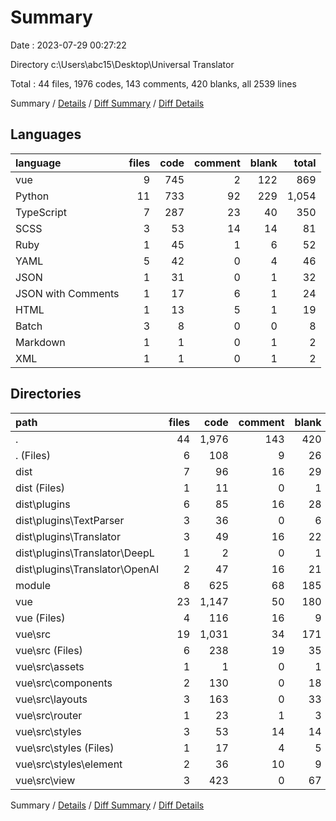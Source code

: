 # Summary

Date : 2023-07-29 00:27:22

Directory c:\\Users\\abc15\\Desktop\\Universal Translator

Total : 44 files,  1976 codes, 143 comments, 420 blanks, all 2539 lines

Summary / [Details](details.md) / [Diff Summary](diff.md) / [Diff Details](diff-details.md)

## Languages
| language | files | code | comment | blank | total |
| :--- | ---: | ---: | ---: | ---: | ---: |
| vue | 9 | 745 | 2 | 122 | 869 |
| Python | 11 | 733 | 92 | 229 | 1,054 |
| TypeScript | 7 | 287 | 23 | 40 | 350 |
| SCSS | 3 | 53 | 14 | 14 | 81 |
| Ruby | 1 | 45 | 1 | 6 | 52 |
| YAML | 5 | 42 | 0 | 4 | 46 |
| JSON | 1 | 31 | 0 | 1 | 32 |
| JSON with Comments | 1 | 17 | 6 | 1 | 24 |
| HTML | 1 | 13 | 5 | 1 | 19 |
| Batch | 3 | 8 | 0 | 0 | 8 |
| Markdown | 1 | 1 | 0 | 1 | 2 |
| XML | 1 | 1 | 0 | 1 | 2 |

## Directories
| path | files | code | comment | blank | total |
| :--- | ---: | ---: | ---: | ---: | ---: |
| . | 44 | 1,976 | 143 | 420 | 2,539 |
| . (Files) | 6 | 108 | 9 | 26 | 143 |
| dist | 7 | 96 | 16 | 29 | 141 |
| dist (Files) | 1 | 11 | 0 | 1 | 12 |
| dist\\plugins | 6 | 85 | 16 | 28 | 129 |
| dist\\plugins\\TextParser | 3 | 36 | 0 | 6 | 42 |
| dist\\plugins\\Translator | 3 | 49 | 16 | 22 | 87 |
| dist\\plugins\\Translator\\DeepL | 1 | 2 | 0 | 1 | 3 |
| dist\\plugins\\Translator\\OpenAI | 2 | 47 | 16 | 21 | 84 |
| module | 8 | 625 | 68 | 185 | 878 |
| vue | 23 | 1,147 | 50 | 180 | 1,377 |
| vue (Files) | 4 | 116 | 16 | 9 | 141 |
| vue\\src | 19 | 1,031 | 34 | 171 | 1,236 |
| vue\\src (Files) | 6 | 238 | 19 | 35 | 292 |
| vue\\src\\assets | 1 | 1 | 0 | 1 | 2 |
| vue\\src\\components | 2 | 130 | 0 | 18 | 148 |
| vue\\src\\layouts | 3 | 163 | 0 | 33 | 196 |
| vue\\src\\router | 1 | 23 | 1 | 3 | 27 |
| vue\\src\\styles | 3 | 53 | 14 | 14 | 81 |
| vue\\src\\styles (Files) | 1 | 17 | 4 | 5 | 26 |
| vue\\src\\styles\\element | 2 | 36 | 10 | 9 | 55 |
| vue\\src\\view | 3 | 423 | 0 | 67 | 490 |

Summary / [Details](details.md) / [Diff Summary](diff.md) / [Diff Details](diff-details.md)